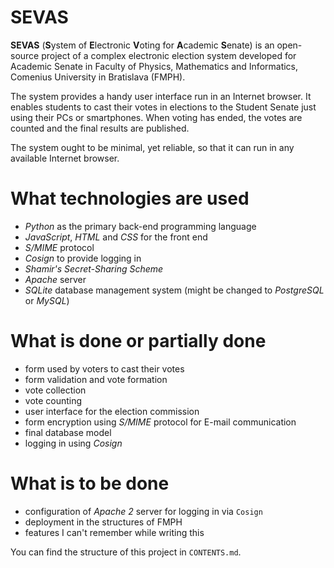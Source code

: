 # SEVAS
**SEVAS** (**S**ystem of **E**lectronic **V**oting for **A**cademic **S**enate) 
is an open-source project of a complex electronic election system developed 
for Academic Senate in Faculty of Physics, Mathematics and Informatics,
Comenius University in Bratislava (FMPH).

The system provides a handy user interface run in an Internet browser. 
It enables students to cast their votes in elections to the Student Senate 
just using their PCs or smartphones. When voting has ended, the votes are counted 
and the final results are published.

The system ought to be minimal, yet reliable, so that it can run 
in any available Internet browser.

# What technologies are used

* _Python_ as the primary back-end programming language
* _JavaScript_, _HTML_ and _CSS_ for the front end
* _S/MIME_ protocol
* _Cosign_ to provide logging in
* _Shamir's Secret-Sharing Scheme_
* _Apache_ server
* _SQLite_ database management system (might be changed to _PostgreSQL_ or _MySQL_)

# What is done or partially done
* form used by voters to cast their votes
* form validation and vote formation
* vote collection
* vote counting
* user interface for the election commission
* form encryption using _S/MIME_ protocol for E-mail communication
* final database model
* logging in using _Cosign_

# What is to be done
* configuration of _Apache 2_ server for logging in via `Cosign`
* deployment in the structures of FMPH
* features I can't remember while writing this

You can find the structure of this project in `CONTENTS.md`.
